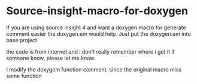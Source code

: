 # Source-insight-macro-for-doxygen

If you are using source insight 4 and want a doxygen macro for generate comment easier
the doxygen.em would help. Just put the doxygen.em into base project

the code is from internet and i don't really remember where i get it
if someone know, please let me know.

I modify the doxygem function comment, since the original macro miss some function
